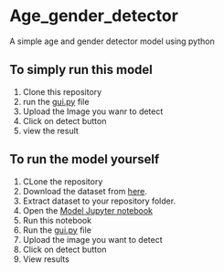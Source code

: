# Age_gender_detector
A simple age and gender detector model using python
 ## To simply run this model
 1. Clone this repository
2. run the [gui.py](GUI.ipynb) file
3. Upload the Image you wanr to detect
4. Click on detect button
5. view the result

## To run the model yourself
1. CLone the repository
2. Download the dataset from [here](https://www.kaggle.com/datasets/jangedoo/utkface-new).
3. Extract dataset to your repository folder.
4. Open the [Model Jupyter notebook](Age_Gender_Prediction.ipynb)
5. Run this notebook
6. Run the [gui.py](GUI.ipynb) file
7. Upload the image you want to detect
8. Click on detect button
9. View results 
